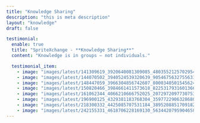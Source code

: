 ```yaml
---
title: "Knowledge Sharing"
description: "this is meta description"
layout: "knowledge"
draft: false

testimonial:
  enable: true
  title: "SpriteXchange - **Knowledge Sharing**"
  content: "Knowledge is in groups — not individuals."

  testimonial_item:
    - image: "images/latest/141309619_3920640081309085_4803552125702954350_n.jpg"
    - image: "images/latest/144070502_3940524539320639_9054675632755631163_n.jpg"
    - image: "images/latest/148447059_3966304856742607_8000340501545624909_n.jpg"
    - image: "images/latest/150820466_3984661411573618_8225317931601366003_n.jpg"
    - image: "images/latest/161062344_4066210666752025_2072972097730753784_n.jpg"
    - image: "images/latest/196900125_4329381183768304_359772290632868001_n.png"
    - image: "images/latest/218300332_4425085707531184_3895208851709182707_n.png"
    - image: "images/latest/242155331_4618706228169130_5634420795904658548_n.jpg"
---
```

